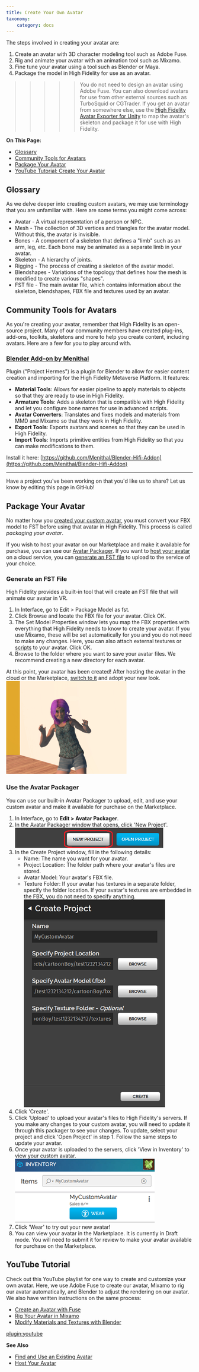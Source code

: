 ```yaml
---
title: Create Your Own Avatar
taxonomy:
    category: docs
---
```


The steps involved in creating your avatar are:

1. Create an avatar with 3D character modeling tool such as Adobe Fuse. 
2. Rig and animate your avatar with an animation tool such as Mixamo.
3. Fine tune your avatar using a tool such as Blender or Maya.
4. Package the model in High Fidelity for use as an avatar.  

>>>>>You do not need to design an avatar using Adobe Fuse. You can also download avatars for use from other external sources such as TurboSquid or CGTrader. If you get an avatar from somewhere else, use the [High Fidelity Avatar Exporter for Unity](../find-avatars) to map the avatar's skeleton and package it for use with High Fidelity.

**On This Page:**
* [Glossary](#glossary)
* [Community Tools for Avatars](#community-tools-for-avatars)
* [Package Your Avatar](#package-your-avatar)
* [YouTube Tutorial: Create Your Avatar](#youtube-tutorial)

## Glossary

As we delve deeper into creating custom avatars, we may use terminology that you are unfamiliar with. Here are some terms you might come across:

* Avatar - A virtual representation of a person or NPC.
* Mesh - The collection of 3D vertices and triangles for the avatar model. Without this, the avatar is invisible.
* Bones - A component of a skeleton that defines a "limb" such as an arm, leg, etc. Each bone may be animated as a separate limb in your avatar.
* Skeleton - A hierarchy of joints.
* Rigging - The process of creating a skeleton of the avatar model.
* Blendshapes - Variations of the topology that defines how the mesh is modified to create various "shapes".
* FST file - The main avatar file, which contains information about the skeleton, blendshapes, FBX file and textures used by an avatar.

## Community Tools for Avatars
As you're creating your avatar, remember that High Fidelity is an open-source project. Many of our community members have created plug-ins, add-ons, toolkits, skeletons and more to help you create content, including avatars. Here are a few for you to play around with.

### [Blender Add-on by Menithal](https://github.com/Menithal/Blender-Hifi-Addon)

Plugin ("Project Hermes") is a plugin for Blender to allow for easier content creation and importing for the High Fidelity Metaverse Platform. It features: 

- **Material Tools**: Allows for easier pipeline to apply materials to objects so that they are ready to use in High Fidelity.
- **Armature Tools**: Adds a skeleton that is compatible with High Fidelity and let you configure bone names for use in advanced scripts.
- **Avatar Converters**: Translates and fixes models and materials from MMD and Mixamo so that they work in High Fidelity.
- **Export Tools**: Exports avatars and scenes so that they can be used in High Fidelity.
- **Import Tools**: Imports primitive entities from High Fidelity so that you can make modifications to them.

Install it here: [https://github.com/Menithal/Blender-Hifi-Addon](https://github.com/Menithal/Blender-Hifi-Addon)

---
Have a project you've been working on that you'd like us to share? Let us know by editing this page in GitHub! 

## Package Your Avatar

No matter how you [created your custom avatar](../), you must convert your FBX model to FST before using that avatar in High Fidelity. This process is called *packaging your avatar*.

If you wish to host your avatar on our Marketplace and make it available for purchase, you can use our [Avatar Packager](#use-the-avatar-packager). If you want to [host your avatar](../host-avatar) on a cloud service, you can [generate an FST file](#generate-an-fst-file) to upload to the service of your choice.

### Generate an FST File
High Fidelity provides a built-in tool that will create an FST file that will animate our avatar in VR. 

1. In Interface, go to Edit > Package Model as fst.
2. Click Browse and locate the FBX file for your avatar. Click OK. 
3. The Set Model Properties window lets you map the FBX properties with everything that High Fidelity needs to know to create your avatar. If you use Mixamo, these will be set automatically for you and you do not need to make any changes. Here, you can also attach external textures or [scripts](../../../script/avatar-scripts) to your avatar. Click OK.
4. Browse to the folder where you want to save your avatar files. We recommend creating a new directory for each avatar. 

At this point, your avatar has been created! After hosting the avatar in the cloud or the Marketplace, [switch to it](../../../explore/personalize-experience/change-avatar#use-your-own-custom-avatar) and adopt your new look. ![](imported-avatar.png)

### Use the Avatar Packager
You can use our built-in Avatar Packager to upload, edit, and use your custom avatar and make it available for purchase on the Marketplace. 

1. In Interface, go to **Edit > Avatar Packager**. 
2. In the Avatar Packager window that opens, click 'New Project'.![](new-project.png)
3. In the Create Project window, fill in the following details:
   * Name: The name you want for your avatar. 
   * Project Location: The folder path where your avatar's files are stored. 
   * Avatar Model: Your avatar's FBX file.
   * Texture Folder: If your avatar has textures in a separate folder, specify the folder location. If your avatar's textures are embedded in the FBX, you do not need to specify anything. ![](create-project.png)
4. Click 'Create'.
5. Click 'Upload' to upload your avatar's files to High Fidelity's servers. If you make any changes to your custom avatar, you will need to update it through this packager to see your changes. To update, select your project and click 'Open Project' in step 1. Follow the same steps to update your avatar.
6. Once your avatar is uploaded to the servers, click 'View in Inventory' to view your custom avatar. ![](inventory.png)
7. Click 'Wear' to try out your new avatar! 
8. You can view your avatar in the Marketplace. It is currently in Draft mode. You will need to submit it for review to make your avatar available for purchase on the Marketplace.

## YouTube Tutorial

Check out this YouTube playlist for one way to create and customize your own avatar. Here, we use Adobe Fuse to create our avatar, Mixamo to rig our avatar automatically, and Blender to adjust the rendering on our avatar. We also have written instructions on the same process: 

* [Create an Avatar with Fuse](../fuse-tutorial)
* [Rig Your Avatar in Mixamo](../mixamo-tutorial)
* [Modify Materials and Textures with Blender](../blender-tutorial)

[plugin:youtube](https://www.youtube.com/watch?v=6NfiH4rdVRM)

**See Also**

+ [Find and Use an Existing Avatar](../find-avatars)
+ [Host Your Avatar](../host-avatar)